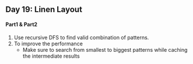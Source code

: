 ## Day 19: Linen Layout

#### Part1 & Part2
1. Use recursive DFS to find valid combination of patterns.
2. To improve the performance 
    - Make sure to search from smallest to biggest patterns while caching the intermediate results
